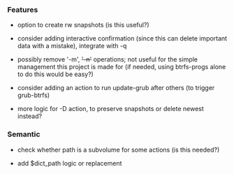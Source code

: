 
### Features

* option to create rw snapshots (is this useful?)

* consider adding interactive confirmation (since this can delete important data with a mistake), integrate with -q

* possibly remove '-m', ~~'-n'~~ operations; not useful for the simple management this project is made for (if needed, using btrfs-progs alone to do this would be easy?)

* consider adding an action to run update-grub after others (to trigger grub-btrfs)

* more logic for -D action, to preserve snapshots or delete newest instead?


### Semantic

* check whether path is a subvolume for some actions (is this needed?)

* add $dict_path logic or replacement

